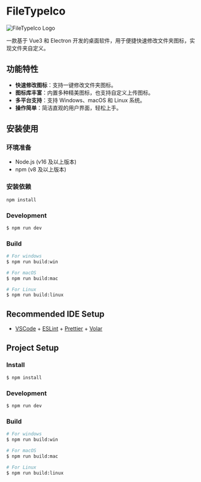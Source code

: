 # FileTypeIco

![FileTypeIco Logo](https://via.placeholder.com/150) <!-- 可替换为实际项目图标 -->

一款基于 Vue3 和 Electron 开发的桌面软件，用于便捷快速修改文件夹图标，实现文件夹自定义。

## 功能特性
- **快速修改图标**：支持一键修改文件夹图标。
- **图标库丰富**：内置多种精美图标，也支持自定义上传图标。
- **多平台支持**：支持 Windows、macOS 和 Linux 系统。
- **操作简单**：简洁直观的用户界面，轻松上手。

## 安装使用
### 环境准备
- Node.js (v16 及以上版本)
- npm (v8 及以上版本)

### 安装依赖
```bash
npm install
```

### Development

```bash
$ npm run dev
```

### Build

```bash
# For windows
$ npm run build:win

# For macOS
$ npm run build:mac

# For Linux
$ npm run build:linux
```

## Recommended IDE Setup

- [VSCode](https://code.visualstudio.com/) + [ESLint](https://marketplace.visualstudio.com/items?itemName=dbaeumer.vscode-eslint) + [Prettier](https://marketplace.visualstudio.com/items?itemName=esbenp.prettier-vscode) + [Volar](https://marketplace.visualstudio.com/items?itemName=Vue.volar)

## Project Setup

### Install

```bash
$ npm install
```

### Development

```bash
$ npm run dev
```

### Build

```bash
# For windows
$ npm run build:win

# For macOS
$ npm run build:mac

# For Linux
$ npm run build:linux
```
